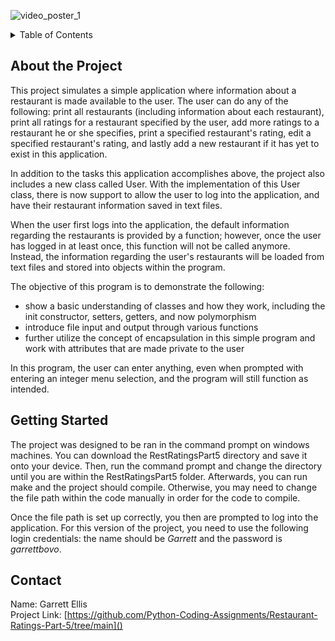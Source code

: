 ![video_poster_1](https://github.com/Python-Coding-Assignments/Restaurant-Ratings-Part-1/assets/154717520/f187d60f-69a1-456e-a825-24bcd4ab554b)

<details>
<summary>Table of Contents</summary>
<ol>
  <li>
    <a href='#about-the-project'>About the Project</a>
  </li>
  <li>
    <a href='#getting-started'>Getting Started</a>
  </li>
  <li>
    <a href='#Contact'>Contact</a>
  </li>  
</ol>
</details>

## About the Project
This project simulates a simple application where information about a restaurant is made available to the user.  The user can do any of the following: print all restaurants (including information about each restaurant), print all ratings for a restaurant specified by the user, add more ratings to a restaurant he or she specifies, print a specified restaurant's rating, edit a specified restaurant's rating, and lastly add a new restaurant if it has yet to exist in this application.

In addition to the tasks this application accomplishes above, the project also includes a new class called User.  With the implementation of this User class, there is now support to allow the user to log into the application, and have their restaurant information saved in text files.

When the user first logs into the application, the default information regarding the restaurants is provided by a function; however, once the user has logged in at least once, this function will not be called anymore.  Instead, the information regarding the user's restaurants will be loaded from text files and stored into objects within the program.

The objective of this program is to demonstrate the following: 
* show a basic understanding of classes and how they work, including the init constructor, setters, getters, and now polymorphism
* introduce file input and output through various functions
* further utilize the concept of encapsulation in this simple program and work with attributes that are made private to the user

In this program, the user can enter anything, even when prompted with entering an integer menu selection, and the program will still function as intended.

## Getting Started
The project was designed to be ran in the command prompt on windows machines.  You can download the RestRatingsPart5 directory and save it onto your device.  Then, run the command prompt and change the directory until you are within the RestRatingsPart5 folder.  Afterwards, you can run make and the project should compile.  Otherwise, you may need to change the file path within the code manually in order for the code to compile.

Once the file path is set up correctly, you then are prompted to log into the application.  For this version of the project, you need to use the following login credentials: the name should be <em>Garrett</em> and the password is <em>garrettbovo</em>.

## Contact
Name: Garrett Ellis\
Project Link: [https://github.com/Python-Coding-Assignments/Restaurant-Ratings-Part-5/tree/main]()
